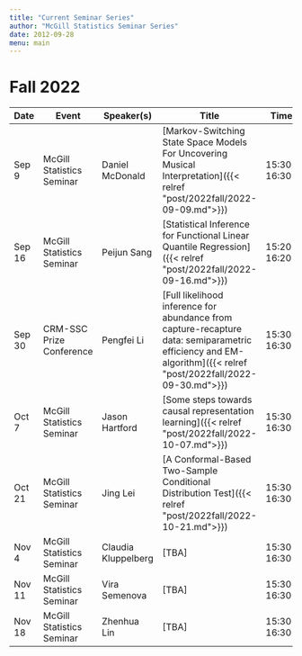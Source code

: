 ```yaml
---
title: "Current Seminar Series"
author: "McGill Statistics Seminar Series"
date: 2012-09-28
menu: main
---
```


# Fall 2022
| Date   | Event                     | Speaker(s)         | Title                                                                                                                                              | Time        | Location                                       |
|--------|---------------------------|--------------------|----------------------------------------------------------------------------------------------------------------------------------------------------|-------------|------------------------------------------------|
| Sep 9 | McGill Statistics Seminar  |  Daniel McDonald | [Markov-Switching State Space Models For Uncovering Musical Interpretation]({{< relref "post/2022fall/2022-09-09.md">}}) | 15:30-16:30  | [Zoom Link](https://mcgill.zoom.us/j/83436686293?pwd=b0RmWmlXRXE3OWR6NlNIcWF5d0dJQT09) |
| Sep 16 | McGill Statistics Seminar  |  Peijun Sang | [Statistical Inference for Functional Linear Quantile Regression]({{< relref "post/2022fall/2022-09-16.md">}})   | 15:20-16:20  | [Zoom Link](https://mcgill.zoom.us/j/83436686293?pwd=b0RmWmlXRXE3OWR6NlNIcWF5d0dJQT09) |
| Sep 30 | CRM-SSC Prize Conference  |  Pengfei Li  | [Full likelihood inference for abundance from capture-recapture data: semiparametric efficiency and EM-algorithm]({{< relref "post/2022fall/2022-09-30.md">}})   | 15:30-16:30  | [Zoom Link](HTTPS://US06WEB.ZOOM.US/J/84226701306?PWD=UEZ5NVPZAULLDW5QNU8VZZIVBEJXQT09) |
| Oct 7 | McGill Statistics Seminar  |  Jason Hartford | [Some steps towards causal representation learning]({{< relref "post/2022fall/2022-10-07.md">}})   | 15:30-16:30  | [Zoom Link](https://mcgill.zoom.us/j/83436686293?pwd=b0RmWmlXRXE3OWR6NlNIcWF5d0dJQT09) |
| Oct 21 | McGill Statistics Seminar  |  Jing Lei | [A Conformal-Based Two-Sample Conditional Distribution Test]({{< relref "post/2022fall/2022-10-21.md">}})   | 15:30-16:30  | [Zoom Link](https://mcgill.zoom.us/j/83436686293?pwd=b0RmWmlXRXE3OWR6NlNIcWF5d0dJQT09) |
| Nov 4 | McGill Statistics Seminar  |  Claudia Kluppelberg | [TBA]  | 15:30-16:30  | [Zoom Link](https://mcgill.zoom.us/j/83436686293?pwd=b0RmWmlXRXE3OWR6NlNIcWF5d0dJQT09) |
| Nov 11 | McGill Statistics Seminar  |  Vira Semenova | [TBA]   | 15:30-16:30  | [Zoom Link](https://mcgill.zoom.us/j/83436686293?pwd=b0RmWmlXRXE3OWR6NlNIcWF5d0dJQT09) |
| Nov 18 | McGill Statistics Seminar  |  Zhenhua Lin | [TBA]   | 15:30-16:30  | [Zoom Link](https://mcgill.zoom.us/j/83436686293?pwd=b0RmWmlXRXE3OWR6NlNIcWF5d0dJQT09) |
    
    



